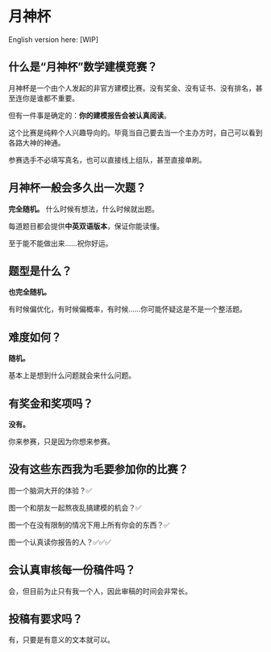 # 月神杯
English version here:
[WIP]

## 什么是“月神杯”数学建模竞赛？
月神杯是一个由个人发起的非官方建模比赛。没有奖金、没有证书、没有排名，甚至连你是谁都不重要。

但有一件事是确定的：**你的建模报告会被认真阅读**。

这个比赛是纯粹个人兴趣导向的。毕竟当自己要去当一个主办方时，自己可以看到各路大神的神通。

参赛选手不必填写真名，也可以直接线上组队，甚至直接单刷。

## 月神杯一般会多久出一次题？
**完全随机。** 什么时候有想法，什么时候就出题。

每道题目都会提供**中英双语版本**，保证你能读懂。

至于能不能做出来……祝你好运。

## 题型是什么？
**也完全随机。** 

有时候偏优化，有时候偏概率，有时候……你可能怀疑这是不是一个整活题。

## 难度如何？
**随机。**

基本上是想到什么问题就会来什么问题。

## 有奖金和奖项吗？
**没有。** 

你来参赛，只是因为你想来参赛。

## 没有这些东西我为毛要参加你的比赛？

图一个脑洞大开的体验？✅

图一个和朋友一起熬夜乱搞建模的机会？✅

图一个在没有限制的情况下用上所有你会的东西？✅

图一个认真读你报告的人？✅✅✅

## 会认真审核每一份稿件吗？
会，但目前为止只有我一个人，因此审稿的时间会非常长。

## 投稿有要求吗？
有，只要是有意义的文本就可以。

